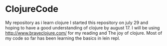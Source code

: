# ClojureCode
My repository as i learn clojure
I started this repository on july 29 and hoping to have a good understanding of clojure by august 17.
I will be using http://www.braveclojure.com/ for my reading and The joy of clojure.
Most of my code so far has been learning the basics in lein repl.
